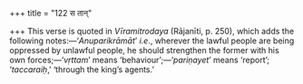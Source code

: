 +++
title = "122 स तान्"

+++
This verse is quoted in *Vīramitrodaya* (Rājanīti, p. 250), which adds
the following notes:—‘*Anuparikrāmāt*’ *i.e*., wherever the lawful
people are being oppressed by unlawful people, he should strengthen the
former with his own forces;—‘*vṛttam*’ means ‘behaviour’;—‘*pariṇayet*’
means ‘report’; ‘*taccaraiḥ*,’ ‘through the king’s agents.’


